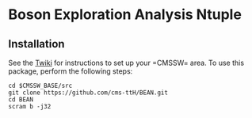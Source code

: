 # Boson Exploration Analysis Ntuple

## Installation

See the [Twiki](https://twiki.cern.ch/twiki/bin/viewauth/CMS/TTbarHiggs) for instructions to set up your =CMSSW= area.
To use this package, perform the following steps:

    cd $CMSSW_BASE/src
    git clone https://github.com/cms-ttH/BEAN.git
    cd BEAN
    scram b -j32
